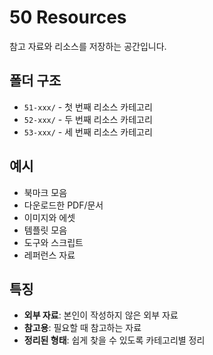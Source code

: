 # 50 Resources

참고 자료와 리소스를 저장하는 공간입니다.

## 폴더 구조

- `51-xxx/` - 첫 번째 리소스 카테고리
- `52-xxx/` - 두 번째 리소스 카테고리
- `53-xxx/` - 세 번째 리소스 카테고리

## 예시

- 북마크 모음
- 다운로드한 PDF/문서
- 이미지와 에셋
- 템플릿 모음
- 도구와 스크립트
- 레퍼런스 자료

## 특징

- **외부 자료**: 본인이 작성하지 않은 외부 자료
- **참고용**: 필요할 때 참고하는 자료
- **정리된 형태**: 쉽게 찾을 수 있도록 카테고리별 정리

